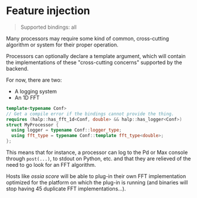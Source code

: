 # Feature injection

> Supported bindings: all

Many processors may require some kind of common, cross-cutting algorithm or system for their proper operation.

Processors can optionally declare a template argument, which will contain the implementations of these "cross-cutting concerns" supported by the backend.

For now, there are two: 

- A logging system
- An 1D FFT 

```cpp
template<typename Conf>
// Get a compile error if the bindings cannot provide the thing.
requires (halp::has_fft_1d<Conf, double> && halp::has_logger<Conf>)
struct MyProcessor {
  using logger = typename Conf::logger_type;
  using fft_type = typename Conf::template fft_type<double>;
};
```

This means that for instance, a processor can log to the Pd or Max console through `post(...)`, to stdout on Python, etc. and that they are relieved of the need to go look for an FFT algorithm.

Hosts like *ossia score* will be able to plug-in their own FFT implementation optimized for the platform on which the plug-in is running (and binaries will stop having 45 duplicate FFT implementations...).

